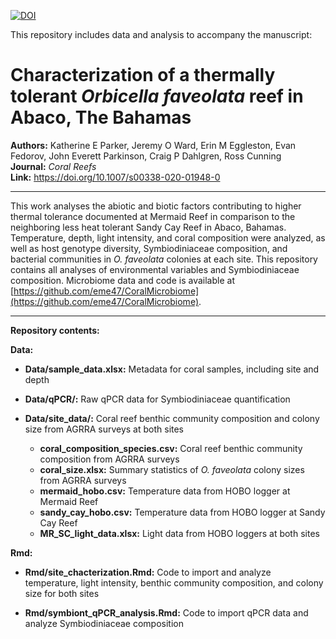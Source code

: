 [![DOI](https://zenodo.org/badge/DOI/10.5281/zenodo.3827500.svg)](https://doi.org/10.5281/zenodo.3827500)

This repository includes data and analysis to accompany the manuscript:

# Characterization of a thermally tolerant *Orbicella faveolata* reef in Abaco, The Bahamas

**Authors:** Katherine E Parker, Jeremy O Ward, Erin M Eggleston, Evan Fedorov, John Everett Parkinson, Craig P Dahlgren, Ross Cunning  
**Journal:** *Coral Reefs*  
**Link:** https://doi.org/10.1007/s00338-020-01948-0

---

This work analyses the abiotic and biotic factors contributing to higher thermal tolerance documented at Mermaid Reef in comparison to the neighboring less heat tolerant Sandy Cay Reef in Abaco, Bahamas. Temperature, depth, light intensity, and coral composition were analyzed, as well as host genotype diversity, Symbiodiniaceae composition, and bacterial communities in *O. faveolata* colonies at each site. This repository contains all analyses of environmental variables and Symbiodiniaceae composition. Microbiome data and code is available at [https://github.com/eme47/CoralMicrobiome](https://github.com/eme47/CoralMicrobiome).

---
**Repository contents:**  
  
**Data:**  

* **Data/sample_data.xlsx:** Metadata for coral samples, including site and depth

* **Data/qPCR/:** Raw qPCR data for Symbiodiniaceae quantification

* **Data/site_data/:** Coral reef benthic community composition and colony size from AGRRA surveys at both sites

    + **coral_composition_species.csv:** Coral reef benthic community composition from AGRRA surveys  
    + **coral_size.xlsx:** Summary statistics of *O. faveolata* colony sizes from AGRRA surveys
    + **mermaid_hobo.csv:** Temperature data from HOBO logger at Mermaid Reef
    + **sandy_cay_hobo.csv:** Temperature data from HOBO logger at Sandy Cay Reef
    + **MR_SC_light_data.xlsx:** Light data from HOBO loggers at both sites  
    
  
**Rmd:** 

* **Rmd/site_chacterization.Rmd:** Code to import and analyze temperature, light intensity, benthic community composition, and colony size for both sites 

* **Rmd/symbiont_qPCR_analysis.Rmd:** Code to import qPCR data and analyze Symbiodiniaceae composition 


